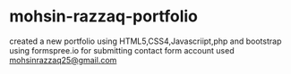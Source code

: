 # mohsin-razzaq-portfolio
created a new portfolio using HTML5,CSS4,Javascriipt,php and bootstrap <br>
using formspree.io for submitting contact form
account used mohsinrazzaq25@gmail.com